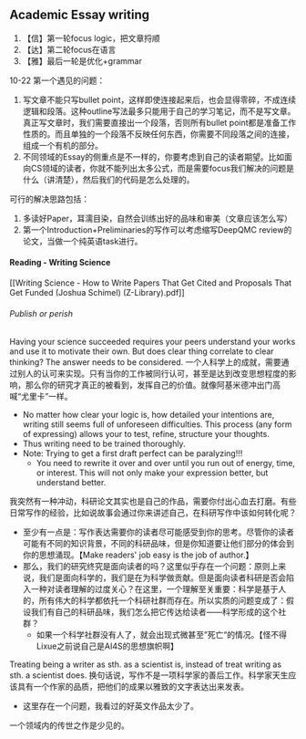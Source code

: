 ## Academic Essay writing

1. 【信】第一轮focus logic，把文章捋顺
2. 【达】第二轮focus在语言
3. 【雅】最后一轮是优化+grammar

10-22
第一个遇见的问题：
1. 写文章不能只写bullet point，这样即使连接起来后，也会显得零碎，不成连续逻辑和段落。这种outline写法最多只能用于自己的学习笔记，而不是写文章。真正写文章时，我们需要直接出一个段落，否则所有bullet point都是准备工作性质的。而且单独的一个段落不反映任何东西，你需要不同段落之间的连接，组成一个有机的部分。
2. 不同领域的Essay的侧重点是不一样的，你要考虑到自己的读者期望。比如面向CS领域的读者，你就不能列出太多公式，而是需要focus我们解决的问题是什么（讲清楚），然后我们的代码是怎么处理的。

可行的解决思路包括：
1. 多读好Paper，耳濡目染，自然会训练出好的品味和审美（文章应该怎么写）
2. 第一个Introduction+Preliminaries的写作可以考虑缩写DeepQMC review的论文，当做一个纯英语task进行。

#### Reading - Writing Science
[[Writing Science - How to Write Papers That Get Cited and Proposals That Get Funded (Joshua Schimel) (Z-Library).pdf]]

###### Publish or perish

Having your science succeeded requires your peers understand your works and use it to motivate their own. But does clear thing correlate to clear thinking? The answer needs to be considered.
一个人科学上的成就，需要通过别人的认可来实现。只有当你的工作被同行认可，甚至是达到改变思想程度的影响，那么你的研究才真正的被看到，发挥自己的价值。就像阿基米德冲出门高喊“尤里卡”一样。
- No matter how clear your logic is, how detailed your intentions are, writing still seems full of unforeseen difficulties. This process (any form of expressing) allows your to test, refine, structure your thoughts. 
- Thus writing need to be trained thoroughly.
- Note: Trying to get a first draft perfect can be paralyzing!!!
	- You need to rewrite it over and over until you run out of energy, time, or interest. This will not only make your expression better, but understand better.

我突然有一种冲动，科研论文其实也是自己的作品，需要你付出心血去打磨。有些日常写作的经验，比如说故事会通过你来讲述自己，在科研写作中该如何转化呢？
- 至少有一点是：写作表达需要你的读者尽可能感受到你的思考。尽管你的读者可能有不同的知识背景，不同的科研品味，但是你知道要让他们部分的体会到你的思想涌现。【Make readers' job easy is the job of author.】
- 那么，我们的研究终究是面向读者的吗？这里似乎存在一个<?>问题<?>：原则上来说，我们是面向科学的，我们是在为科学做贡献。但是面向读者科研是否会陷入一种对读者理解的过度关心？在这里，一个理解至关重要：科学是基于人的，所有伟大的科学都依托一个科研社群而存在。所以实质的问题变成了：假设我们有自己的科研品味，我们怎么把它传达给读者——科学形成的这个社群？
	- 如果一个科学社群没有人了，就会出现式微甚至”死亡“的情况。【怪不得Lixue之前说自己是AI4S的思想旗帜啊】

Treating being a writer as sth. as a scientist is, instead of treat writing as sth. a scientist does.
换句话说，写作不是一项科学家的善后工作。科学家天生应该具有一个作家的品质，把他们的成果以雅致的文字表达出来发表。
- 这里存在一个问题，我看过的好英文作品太少了。

一个领域内的传世之作是少见的。

